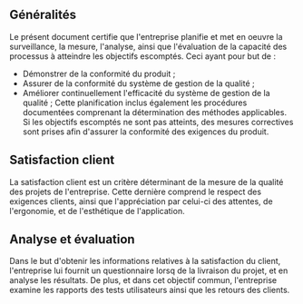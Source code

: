 ## Généralités

   Le présent document certifie que l'entreprise 
planifie et met en oeuvre la surveillance, la mesure, l'analyse, ainsi que l'évaluation de la capacité des processus à atteindre les objectifs escomptés.
Ceci ayant pour but de :
   - Démonstrer de la conformité du produit ;
   - Assurer de la conformité du système de gestion de la qualité ;
   - Améliorer continuellement l'efficacité du système de gestion de la qualité ;
Cette planification inclus également les procédures documentées comprenant la détermination des méthodes applicables.
Si les objectifs escomptés ne sont pas atteints, des mesures correctives sont prises afin d'assurer la conformité des exigences du produit.


## Satisfaction client

  La satisfaction client est un critère déterminant de la mesure de la qualité des projets de l'entreprise.
Cette dernière comprend le respect des exigences clients, ainsi que l'appréciation par celui-ci des attentes, de l'ergonomie, et de l'esthétique de l'application.


## Analyse et évaluation

  Dans le but d'obtenir les informations relatives à la satisfaction du client, l'entreprise lui fournit un questionnaire lorsq de la livraison du projet, et en analyse les résultats.
De plus, et dans cet objectif commun, l'entreprise examine les rapports des tests utilisateurs ainsi que les retours des clients.
